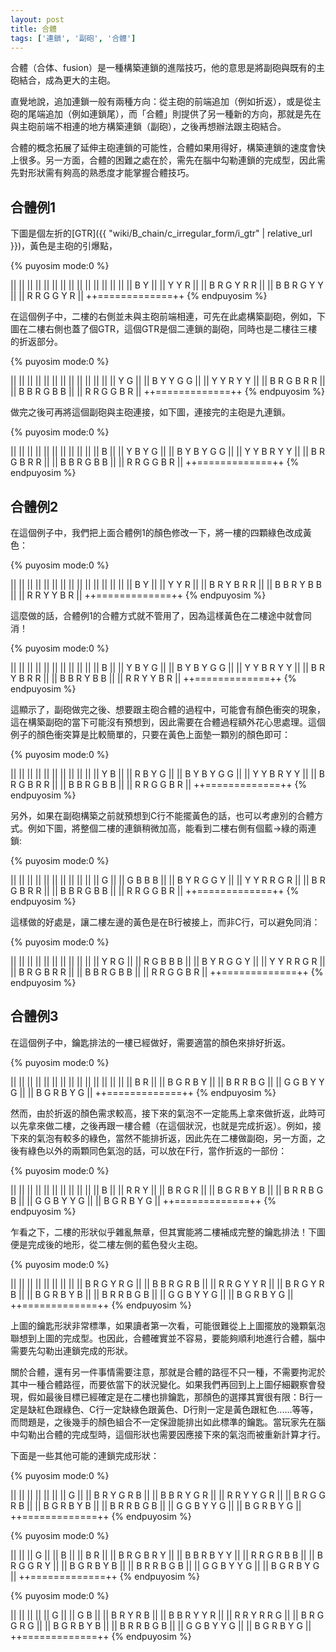 ```yaml
---
layout: post
title: 合體
tags: ['連鎖', '副砲', '合體']
---
```


合體（合体、fusion）是一種構築連鎖的進階技巧，他的意思是將副砲與既有的主砲結合，成為更大的主砲。

直覺地說，追加連鎖一般有兩種方向：從主砲的前端追加（例如折返），或是從主砲的尾端追加（例如連鎖尾），而「合體」則提供了另一種新的方向，那就是先在與主砲前端不相連的地方構築連鎖（副砲），之後再想辦法跟主砲結合。

合體的概念拓展了延伸主砲連鎖的可能性，合體如果用得好，構築連鎖的速度會快上很多。另一方面，合體的困難之處在於，需先在腦中勾勒連鎖的完成型，因此需先對形狀需有夠高的熟悉度才能掌握合體技巧。

## 合體例1

下圖是個左折的[GTR]({{ "wiki/B_chain/c_irregular_form/i_gtr" | relative_url }})，黃色是主砲的引爆點，

{% puyosim mode:0 %}
                 
||             ||
||             ||
||             ||
||             ||
||             ||
||             ||
||             ||
|| B Y         ||
|| Y Y   R     ||
|| B R G Y R R ||
|| B B R G Y Y ||
|| R R G G Y R ||
++=============++
{% endpuyosim %}

在這個例子中，二樓的右側並未與主砲前端相連，可先在此處構築副砲，例如，下圖在二樓右側也蓋了個GTR，這個GTR是個二連鎖的副砲，同時也是二樓往三樓的折返部分。

{% puyosim mode:0 %}
                 
||             ||
||             ||
||             ||
||             ||
||             ||
||             ||
||         Y G ||
|| B Y   Y G G ||
|| Y Y   R Y Y ||
|| B R G B R R ||
|| B B R G B B ||
|| R R G G B R ||
++=============++
{% endpuyosim %}

做完之後可再將這個副砲與主砲連接，如下圖，連接完的主砲是九連鎖。

{% puyosim mode:0 %}
                 
||             ||
||             ||
||             ||
||             ||
||             ||
||       B     ||
||     Y B Y G ||
|| B Y B Y G G ||
|| Y Y B R Y Y ||
|| B R G B R R ||
|| B B R G B B ||
|| R R G G B R ||
++=============++
{% endpuyosim %}

## 合體例2

在這個例子中，我們把上面合體例1的顏色修改一下，將一樓的四顆綠色改成黃色：

{% puyosim mode:0 %}
                 
||             ||
||             ||
||             ||
||             ||
||             ||
||             ||
||             ||
|| B Y         ||
|| Y Y   R     ||
|| B R Y B R R ||
|| B B R Y B B ||
|| R R Y Y B R ||
++=============++
{% endpuyosim %}

這麼做的話，合體例1的合體方式就不管用了，因為這樣黃色在二樓途中就會同消！

{% puyosim mode:0 %}

||             ||
||             ||
||             ||
||             ||
||             ||
||       B     ||
||     Y B Y G ||
|| B Y B Y G G ||
|| Y Y B R Y Y ||
|| B R Y B R R ||
|| B B R Y B B ||
|| R R Y Y B R ||
++=============++
{% endpuyosim %}

這顯示了，副砲做完之後、想要跟主砲合體的過程中，可能會有顏色衝突的現象，這在構築副砲的當下可能沒有預想到，因此需要在合體過程額外花心思處理。這個例子的顏色衝突算是比較簡單的，只要在黃色上面墊一顆別的顏色即可：

{% puyosim mode:0 %}

||             ||
||             ||
||             ||
||             ||
||             ||
||     Y B     ||
||     R B Y G ||
|| B Y B Y G G ||
|| Y Y B R Y Y ||
|| B R G B R R ||
|| B B R G B B ||
|| R R G G B R ||
++=============++
{% endpuyosim %}

另外，如果在副砲構築之前就預想到C行不能擺黃色的話，也可以考慮別的合體方式。例如下圖，將整個二樓的連鎖稍微加高，能看到二樓右側有個藍→綠的兩連鎖:

{% puyosim mode:0 %}

||             ||
||             ||
||             ||
||             ||
||             ||
||       G     ||
||     G B B B ||
|| B Y R G G Y ||
|| Y Y R R G R ||
|| B R G B R R ||
|| B B R G B B ||
|| R R G G B R ||
++=============++
{% endpuyosim %}

這樣做的好處是，讓二樓左邊的黃色是在B行被接上，而非C行，可以避免同消：

{% puyosim mode:0 %}

||             ||
||             ||
||             ||
||             ||
||             ||
||   Y R G     ||
||   R G B B B ||
|| B Y R G G Y ||
|| Y Y R R G R ||
|| B R G B R R ||
|| B B R G B B ||
|| R R G G B R ||
++=============++
{% endpuyosim %}

## 合體例3

在這個例子中，鑰匙排法的一樓已經做好，需要適當的顏色來排好折返。

{% puyosim mode:0 %}
                 
||             ||
||             ||
||             ||
||             ||
||             ||
||             ||
||             ||
|| B R         ||
|| B G R B Y   ||
|| B R R B G   ||
|| G G B Y Y G ||
|| B G R B Y G ||
++=============++
{% endpuyosim %}

然而，由於折返的顏色需求較高，接下來的氣泡不一定能馬上拿來做折返，此時可以先拿來做二樓，之後再跟一樓合體（在這個狀況，也就是完成折返）。例如，接下來的氣泡有較多的綠色，當然不能排折返，因此先在二樓做副砲，另一方面，之後有綠色以外的兩顆同色氣泡的話，可以放在F行，當作折返的一部份：

{% puyosim mode:0 %}
                 
||             ||
||             ||
||             ||
||             ||
||             ||
||   B         ||
|| R R     Y   ||
|| B R G   R   ||
|| B G R B Y B ||
|| B R R B G B ||
|| G G B Y Y G ||
|| B G R B Y G ||
++=============++
{% endpuyosim %}

乍看之下，二樓的形狀似乎雜亂無章，但其實能將二樓補成完整的鑰匙排法！下圖便是完成後的地形，從二樓左側的藍色發火主砲。

{% puyosim mode:0 %}
                 
||             ||
||             ||
||             ||
||             ||
|| B R G Y R G ||
|| B B R G R B ||
|| R R G Y Y R ||
|| B R G Y R B ||
|| B G R B Y B ||
|| B R R B G B ||
|| G G B Y Y G ||
|| B G R B Y G ||
++=============++
{% endpuyosim %}

上圖的鑰匙形狀非常標準，如果讀者第一次看，可能很難從上上圖擺放的幾顆氣泡聯想到上圖的完成型。也因此，合體確實並不容易，要能夠順利地進行合體，腦中需要先勾勒出連鎖完成的形狀。

關於合體，還有另一件事情需要注意，那就是合體的路徑不只一種，不需要拘泥於其中一種合體路徑，而要依當下的狀況變化。如果我們再回到上上圖仔細觀察會發現，假如最後目標已經確定是在二樓也排鑰匙，那顏色的選擇其實很有限：B行一定是缺紅色跟綠色、C行一定缺綠色跟黃色、D行則一定是黃色跟紅色......等等，而問題是，之後幾手的顏色組合不一定保證能排出如此標準的鑰匙。當玩家先在腦中勾勒出合體的完成型時，這個形狀也需要因應接下來的氣泡而被重新計算才行。

下面是一些其他可能的連鎖完成形狀：

{% puyosim mode:0 %}
                 
||             ||
||             ||
||             ||
||           G ||
|| B R Y G R B ||
|| B B R Y G R ||
|| R R Y Y G R ||
|| B R G G R B ||
|| B G R B Y B ||
|| B R R B G B ||
|| G G B Y Y G ||
|| B G R B Y G ||
++=============++
{% endpuyosim %}


{% puyosim mode:0 %}
                 
||             ||
||           G ||
||           B ||
||         B R ||
|| B R G B R Y ||
|| B B R B Y Y ||
|| R R G R B B ||
|| B R G G R Y ||
|| B G R B Y B ||
|| B R R B G B ||
|| G G B Y Y G ||
|| B G R B Y G ||
++=============++
{% endpuyosim %}

{% puyosim mode:0 %}
                 
||             ||
||             ||
||           G ||
||         G B ||
|| B R Y   R B ||
|| B B R Y Y R ||
|| R R Y R R G ||
|| B R G G R G ||
|| B G R B Y B ||
|| B R R B G B ||
|| G G B Y Y G ||
|| B G R B Y G ||
++=============++
{% endpuyosim %}

